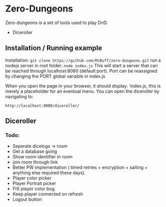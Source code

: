 # Zero-Dungeons
Zero-dungeons is a set of tools used to play DnD.
- Diceroller

## Installation / Running example
Installation: `git clone https://github.com/McBuff/zero-dungeons.git`
run a nodejs server in root folder: `node index.js`
This will start a server that can be reached through localhost:8080  (default port).
Port can be reassigned by changing the PORT global variable in index.js

When you open the page in your browser, it should display. 'index.js, this is merely a placeholder for an eventual menu.
You can open the diceroller by navigating to:

    http://localhost:8080/diceroller/


## Diceroller
### Todo:
- Seperate dicelogs -> room
- Get a database going
- Show room identifier in room
- join room through link
- Better PW implementation ( timed retries  + encryption + salting  + anything else required these days).
- Player color picker
- Player Portrait picker
- FIX player color bug.
- Keep player connected on refresh
- Logout button
